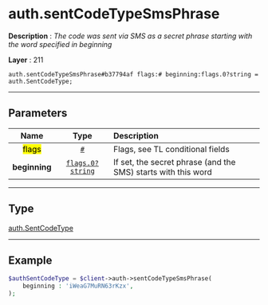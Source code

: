 # auth.sentCodeTypeSmsPhrase

**Description** : *The code was sent via SMS as a secret phrase starting with the word specified in beginning*

**Layer** : 211

```tl
auth.sentCodeTypeSmsPhrase#b37794af flags:# beginning:flags.0?string = auth.SentCodeType;
```

---

## Parameters

| Name | Type | Description |
| :---: | :---: | :--- |
| <mark>flags</mark> | [`#`](type/#) | Flags, see TL conditional fields |
| **beginning** | [`flags.0?string`](type/string) | If set, the secret phrase (and the SMS) starts with this word |

---

## Type

[auth.SentCodeType](type/auth.SentCodeType)

---

## Example

```php
$authSentCodeType = $client->auth->sentCodeTypeSmsPhrase(
	beginning : 'iWeaG7MuRN63rKzx',
);
```
